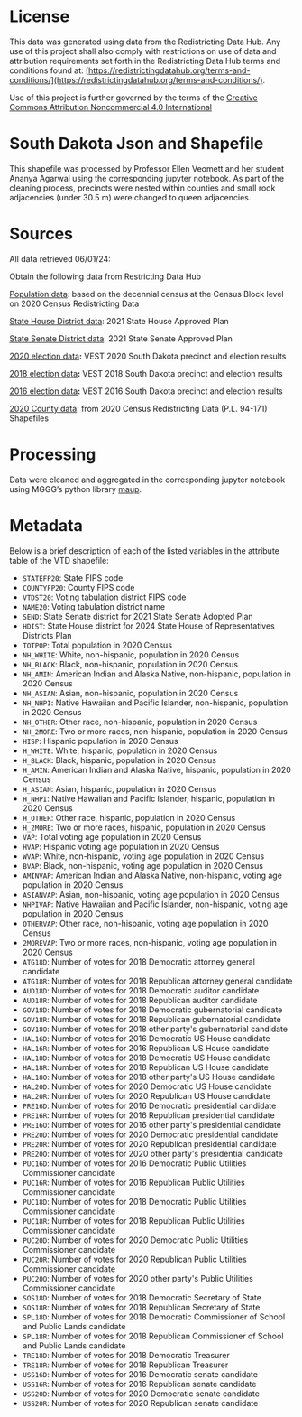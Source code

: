 # License
This data was generated using data from the Redistricting Data Hub.  Any use of this project shall also comply with restrictions on use of data and attribution requirements set forth in the Redistricting Data Hub terms and conditions found at: [https://redistrictingdatahub.org/terms-and-conditions/](https://redistrictingdatahub.org/terms-and-conditions/).

Use of this project is further governed by the terms of the [Creative Commons Attribution Noncommercial 4.0 International](https://creativecommons.org/licenses/by-nc/4.0/legalcode.en)

# South Dakota Json and Shapefile

This shapefile was processed by Professor Ellen Veomett and her student Ananya Agarwal using the corresponding jupyter notebook.  As part of the cleaning process, precincts were nested within counties and small rook adjacencies (under 30.5 m) were changed to queen adjacencies.

# **Sources**
All data retrieved 06/01/24:

Obtain the following data from Restricting Data Hub

[Population data](https://redistrictingdatahub.org/dataset/south-dakota-block-pl-94171-2020-by-table/): based on the decennial census at the Census Block level on 2020 Census Redistricting Data

[State House District data](https://redistrictingdatahub.org/dataset/2021-south-dakota-state-house-of-representatives-approved-plan/): 2021 State House Approved Plan

[State Senate District data](https://redistrictingdatahub.org/dataset/2021-south-dakota-state-senate-approved-plan/): 2021 State Senate Approved Plan

[2020 election data](https://redistrictingdatahub.org/dataset/vest-2020-south-dakota-precinct-and-election-results/)**:**  VEST 2020 South Dakota precinct and election results

[2018 election data](https://redistrictingdatahub.org/dataset/vest-2018-south-dakota-precinct-and-election-results/)**:**  VEST 2018 South Dakota precinct and election results

[2016 election data](https://redistrictingdatahub.org/dataset/vest-2016-south-dakota-precinct-and-election-results/)**:**  VEST 2016 South Dakota precinct and election results

[2020 County data](https://redistrictingdatahub.org/dataset/south-dakota-county-pl-94171-2020/): from 2020 Census Redistricting Data (P.L. 94-171) Shapefiles

# **Processing**

Data were cleaned and aggregated in the corresponding jupyter notebook using MGGG’s python library [maup](https://github.com/mggg/maup). 

# **Metadata**

Below is a brief description of each of the listed variables in the attribute table of the VTD shapefile:

- `STATEFP20`: State FIPS code
- `COUNTYFP20`: County FIPS code
- `VTDST20`: Voting tabulation district FIPS code
- `NAME20`: Voting tabulation district name
- `SEND`: State Senate district for 2021 State Senate Adopted Plan
- `HDIST`: State House district for 2024 State House of Representatives Districts Plan
- `TOTPOP`: Total population in 2020 Census
- `NH_WHITE`: White, non-hispanic, population in 2020 Census
- `NH_BLACK`: Black, non-hispanic, population in 2020 Census
- `NH_AMIN`: American Indian and Alaska Native, non-hispanic, population in 2020 Census
- `NH_ASIAN`: Asian, non-hispanic, population in 2020 Census
- `NH_NHPI`: Native Hawaiian and Pacific Islander, non-hispanic, population in 2020 Census
- `NH_OTHER`: Other race, non-hispanic, population in 2020 Census
- `NH_2MORE`: Two or more races, non-hispanic, population in 2020 Census
- `HISP`: Hispanic population in 2020 Census
- `H_WHITE`: White, hispanic, population in 2020 Census
- `H_BLACK`: Black, hispanic, population in 2020 Census
- `H_AMIN`: American Indian and Alaska Native, hispanic, population in 2020 Census
- `H_ASIAN`: Asian, hispanic, population in 2020 Census
- `H_NHPI`: Native Hawaiian and Pacific Islander, hispanic, population in 2020 Census
- `H_OTHER`: Other race, hispanic, population in 2020 Census
- `H_2MORE`: Two or more races, hispanic, population in 2020 Census
- `VAP`: Total voting age population in 2020 Census
- `HVAP`: Hispanic voting age population in 2020 Census
- `WVAP`: White, non-hispanic, voting age population in 2020 Census
- `BVAP`: Black, non-hispanic, voting age population in 2020 Census
- `AMINVAP`: American Indian and Alaska Native, non-hispanic, voting age population in 2020 Census
- `ASIANVAP`: Asian, non-hispanic, voting age population in 2020 Census
- `NHPIVAP`: Native Hawaiian and Pacific Islander, non-hispanic, voting age population in 2020 Census
- `OTHERVAP`: Other race, non-hispanic, voting age population in 2020 Census
- `2MOREVAP`: Two or more races, non-hispanic, voting age population in 2020 Census
- `ATG18D`: Number of votes for 2018 Democratic attorney general candidate
- `ATG18R`: Number of votes for 2018 Republican attorney general candidate
- `AUD18D`: Number of votes for 2018 Democratic auditor candidate
- `AUD18R`: Number of votes for 2018 Republican auditor candidate
- `GOV18D`: Number of votes for 2018 Democratic gubernatorial candidate
- `GOV18R`: Number of votes for 2018 Republican gubernatorial candidate
- `GOV18O`: Number of votes for 2018 other party's gubernatorial candidate
- `HAL16D`: Number of votes for 2016 Democratic US House candidate
- `HAL16R`: Number of votes for 2016 Republican US House candidate
- `HAL18D`: Number of votes for 2018 Democratic US House candidate
- `HAL18R`: Number of votes for 2018 Republican US House candidate
- `HAL18O`: Number of votes for 2018 other party's US House candidate
- `HAL20D`: Number of votes for 2020 Democratic US House candidate
- `HAL20R`: Number of votes for 2020 Republican US House candidate
- `PRE16D`: Number of votes for 2016 Democratic presidential candidate
- `PRE16R`: Number of votes for 2016 Republican presidential candidate
- `PRE16O`: Number of votes for 2016 other party's presidential candidate
- `PRE20D`: Number of votes for 2020 Democratic presidential candidate
- `PRE20R`: Number of votes for 2020 Republican presidential candidate
- `PRE20O`: Number of votes for 2020 other party's presidential candidate
- `PUC16D`: Number of votes for 2016 Democratic Public Utilities Commissioner candidate
- `PUC16R`: Number of votes for 2016 Republican Public Utilities Commissioner candidate
- `PUC18D`: Number of votes for 2018 Democratic Public Utilities Commissioner candidate
- `PUC18R`: Number of votes for 2018 Republican Public Utilities Commissioner candidate
- `PUC20D`: Number of votes for 2020 Democratic Public Utilities Commissioner candidate
- `PUC20R`: Number of votes for 2020 Republican Public Utilities Commissioner candidate
- `PUC20O`: Number of votes for 2020 other party's Public Utilities Commissioner candidate
- `SOS18D`: Number of votes for 2018 Democratic Secretary of State
- `SOS18R`: Number of votes for 2018 Republican Secretary of State
- `SPL18D`: Number of votes for 2018 Democratic Commissioner of School and Public Lands candidate
- `SPL18R`: Number of votes for 2018 Republican Commissioner of School and Public Lands candidate
- `TRE18D`: Number of votes for 2018 Democratic Treasurer
- `TRE18R`: Number of votes for 2018 Republican Treasurer
- `USS16D`: Number of votes for 2016 Democratic senate candidate
- `USS16R`: Number of votes for 2016 Republican senate candidate
- `USS20D`: Number of votes for 2020 Democratic senate candidate
- `USS20R`: Number of votes for 2020 Republican senate candidate

